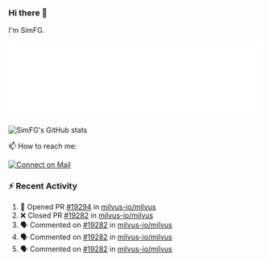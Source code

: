 ### Hi there 👋

I'm SimFG.

![Metrics](/metrics.plugin.followup.user.svg)

![SimFG's GitHub stats](https://github-readme-stats.vercel.app/api?username=SimFG&show_icons=true&theme=radical&count_private=true)

📫 How to reach me:

[![Connect on Mail](https://img.shields.io/badge/Ask%20me-anything-1abc9c.svg)](mailto:1142838399@qq.com)

### :zap: Recent Activity

<!--START_SECTION:activity-->
1. 💪 Opened PR [#19294](https://github.com/milvus-io/milvus/pull/19294) in [milvus-io/milvus](https://github.com/milvus-io/milvus)
2. ❌ Closed PR [#19282](https://github.com/milvus-io/milvus/pull/19282) in [milvus-io/milvus](https://github.com/milvus-io/milvus)
3. 🗣 Commented on [#19282](https://github.com/milvus-io/milvus/issues/19282) in [milvus-io/milvus](https://github.com/milvus-io/milvus)
4. 🗣 Commented on [#19282](https://github.com/milvus-io/milvus/issues/19282) in [milvus-io/milvus](https://github.com/milvus-io/milvus)
5. 🗣 Commented on [#19282](https://github.com/milvus-io/milvus/issues/19282) in [milvus-io/milvus](https://github.com/milvus-io/milvus)
<!--END_SECTION:activity-->

